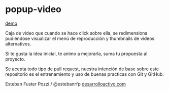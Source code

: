 popup-video
===========

[demo](https://estebanrfp.github.io/popup-video)

Caja de video que cuando se hace click sobre ella, se redimensiona pudiéndose visualizar el menú de reproducción y thumbnails de videos alternativos.

Si te gusta la idea inicial, te animo a mejorarla, suma tu propuesta al proyecto.

Se acepta todo tipo de pull request, nuestra intención de base sobre este repositorio es el entrenamiento y uso de buenas practicas con Git y GitHub. 

Esteban Fuster Pozzi / @estebanrfp
[desarrolloactivo.com](https://desarrolloactivo.com)